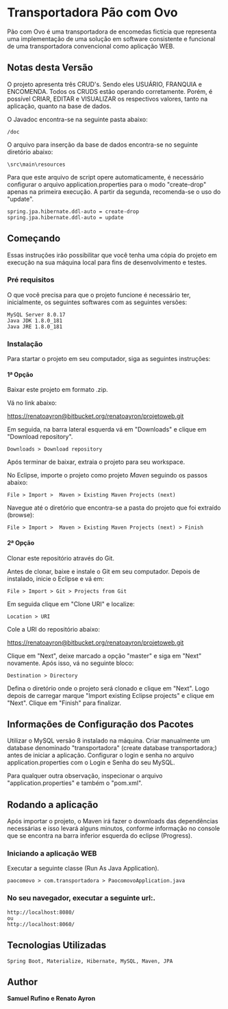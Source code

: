 # Transportadora Pão com Ovo

Pão com Ovo é uma transportadora de encomedas fictícia que representa uma implementação de uma solução em software consistente e funcional de uma transportadora convencional como aplicação WEB.

## Notas desta Versão
O projeto apresenta três CRUD's. Sendo eles USUÁRIO, FRANQUIA e ENCOMENDA. 
Todos os CRUDS estão operando corretamente. Porém, é possível CRIAR, EDITAR e VISUALIZAR os respectivos valores, tanto na aplicação, quanto na base de dados.

O Javadoc encontra-se na seguinte pasta abaixo:

```
/doc
```

O arquivo para inserção da base de dados encontra-se no seguinte diretório abaixo:

```
\src\main\resources
```

Para que este arquivo de script opere automaticamente, é necessário configurar o arquivo application.properties para o modo "create-drop" apenas na primeira execução. A partir da segunda, recomenda-se o uso do "update".

```
spring.jpa.hibernate.ddl-auto = create-drop
spring.jpa.hibernate.ddl-auto = update
```

## Começando

Essas instruções irão possibilitar que você tenha uma cópia do projeto em execução na sua máquina local para fins de desenvolvimento e testes.

### Pré requisitos

O que você precisa para que o projeto funcione é necessário ter, inicialmente, os seguintes softwares com as seguintes versões:

```
MySQL Server 8.0.17
Java JDK 1.8.0_181
Java JRE 1.8.0_181
```

### Instalação

Para startar o projeto em seu computador, siga as seguintes instruções:

#### 1ª Opção

Baixar este projeto em formato .zip.

Vá no link abaixo:

[https://renatoayron@bitbucket.org/renatoayron/projetoweb.git](https://renatoayron@bitbucket.org/renatoayron/projetoweb.git)

Em seguida, na barra lateral esquerda vá em "Downloads" e clique em "Download repository".

```
Downloads > Download repository
```

Após terminar de baixar, extraia o projeto para seu workspace.

No Eclipse, importe o projeto como projeto *Maven* seguindo os passos abaixo:

```
File > Import >  Maven > Existing Maven Projects (next) 
```

Navegue até o diretório que encontra-se a pasta do projeto que foi extraído (browse):

```
File > Import >  Maven > Existing Maven Projects (next) > Finish
```

#### 2ª Opção

Clonar este repositório através do Git.

Antes de clonar, baixe e instale o Git em seu computador.
Depois de instalado, inicie o Eclipse e vá em:

```
File > Import > Git > Projects from Git
```

Em seguida clique em "Clone URI" e localize:

```
Location > URI
```

Cole a URI do repositório abaixo:

[https://renatoayron@bitbucket.org/renatoayron/projetoweb.git](https://renatoayron@bitbucket.org/renatoayron/projetoweb.git)

Clique em "Next", deixe marcado a opção "master" e siga em "Next" novamente. Após isso, vá no seguinte bloco:

```
Destination > Directory
```

Defina o diretório onde o projeto será clonado e clique em "Next".
Logo depois de carregar marque "Import existing Eclipse projects" e clique em "Next".
Clique em "Finish" para finalizar.

## Informações de Configuração dos Pacotes

Utilizar o MySQL versão 8 instalado na máquina.
Criar manualmente um database denominado "transportadora" (create database transportadora;) antes de iniciar a aplicação.
Configurar o login e senha no arquivo application.properties com o Login e Senha do seu MySQL.

Para qualquer outra observação, inspecionar o arquivo "application.properties" e também o "pom.xml".

## Rodando a aplicação

Após importar o projeto, o Maven irá fazer o downloads das dependências necessárias e isso levará alguns minutos, conforme informação no console que se encontra na barra inferior esquerda do eclipse (Progress).

### Iniciando a aplicação WEB

Executar a seguinte classe (Run As Java Application).

```
paocomovo > com.transportadora > PaocomovoApplication.java
```

### No seu navegador, executar a seguinte url:.

```
http://localhost:8080/
ou
http://localhost:8060/
```

## Tecnologias Utilizadas

```
Spring Boot, Materialize, Hibernate, MySQL, Maven, JPA
```

## Author

**Samuel Rufino e Renato Ayron**